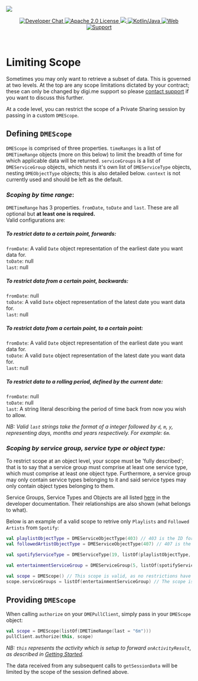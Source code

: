 ![](https://securedownloads.digi.me/partners/digime/SDKReadmeBanner.png)

<p align="center">
    <a href="https://developers.digi.me/slack/join">
        <img src="https://img.shields.io/badge/chat-slack-blueviolet.svg" alt="Developer Chat">
    </a>
    <a href="../../LICENSE">
        <img src="https://img.shields.io/badge/license-apache 2.0-blue.svg" alt="Apache 2.0 License">
    </a>
    <a href="#">
    	<img src="https://img.shields.io/badge/build-passing-brightgreen.svg" 
    </a>
    <a href="https://kotlinlang.org">
        <img src="https://img.shields.io/badge/language-kotlin/java-ff69b4.svg" alt="Kotlin/Java">
    </a>
    <a href="https://developers.digi.me">
        <img src="https://img.shields.io/badge/web-digi.me-red.svg" alt="Web">
    </a>
    <a href="https://digime.freshdesk.com/support/home">
        <img src="https://img.shields.io/badge/support-freshdesk-721744.svg" alt="Support">
    </a>
</p>

<br>

# Limiting Scope

Sometimes you may only want to retrieve a subset of data. This is governed at two levels. At the top are any scope limitations dictated by your contract; these can only be changed by digi.me support so please [contact support](https://developers.digi.me/contact-us) if you want to discuss this further.

At a code level, you can restrict the scope of a Private Sharing session by passing in a custom `DMEScope`.

## Defining `DMEScope`

`DMEScope` is comprised of three properties. `timeRanges` is a list of `DMETimeRange` objects (more on this below) to limit the breadth of time for which applicable data will be returned. `serviceGroups` is a list of `DMEServiceGroup` objects, which nests it's own list of `DMEServiceType` objects, nesting `DMEObjectType` objects; this is also detailed below. `context` is not currently used and should be left as the default.

### _Scoping by time range_:

`DMETimeRange` has 3 properties. `fromDate`, `toDate` and `last`. These are all optional but **at least one is required.**
<br>
Valid configurations are:

##### To restrict data to a certain point, forwards:

`fromDate`: A valid `Date` object representation of the earliest date you want data for.
<br>
`toDate`: null
<br>
`last`: null

##### To restrict data from a certain point, backwards:

`fromDate`: null
<br>
`toDate`: A valid `Date` object representation of the latest date you want data for.
<br>
`last`: null

##### To restrict data from a certain point, to a certain point:

`fromDate`: A valid `Date` object representation of the earliest date you want data for.
<br>
`toDate`: A valid `Date` object representation of the latest date you want data for.
<br>
`last`: null

##### To restrict data to a rolling period, defined by the current date:

`fromDate`: null
<br>
`toDate`: null
<br>
`last`: A string literal describing the period of time back from now you wish to allow.

*NB: Valid `last` strings take the format of a integer followed by `d`, `m`, `y`, representing days, months and years respectively. For example: `6m`.*

### _Scoping by service group, service type or object type:_

To restrict scope at an object level, your scope must be 'fully described'; that is to say that a service group must comprise at least one service type, which must comprise at least one object type. Furthermore, a service group may only contain service types belonging to it and said service types may only contain object types belonging to them.

Service Groups, Service Types and Objects are all listed [here](https://developers.digi.me/reference-objects) in the developer documentation. Their relationships are also shown (what belongs to what).

Below is an example of a valid scope to retrive only `Playlists` and `Followed Artists` from `Spotify`:

```kotlin
val playlistObjectType = DMEServiceObjectType(403) // 403 is the ID for a Playlist object.
val followedArtistObjectType = DMEServiceObjectType(407) // 407 is the ID for a Followed Artist object.

val spotifyServiceType = DMEServiceType(19, listOf(playlistObjectType, followedArtistObjectType)) // 19 is the ID for Spotify.

val entertainmentServiceGroup = DMEServiceGroup(5, listOf(spotifyServiceType)) // 5 is the ID for Entertainment.

val scope = DMEScope() // This scope is valid, as no restrictions have been imposed.
scope.serviceGroups = listOf(entertainmentServiceGroup) // The scope is still valid, as it conforms to the rules listed above.
```

## Providing `DMEScope`

When calling `authorize` on your `DMEPullClient`, simply pass in your `DMEScope` object:

```kotlin
val scope = DMEScope(listOf(DMETimeRange(last = "6m")))
pullClient.authorize(this, scope)
```
*NB: `this` represents the activity which is setup to forward `onActivityResult`, as described in [Getting Started](./getting-started.html).*

The data received from any subsequent calls to `getSessionData` will be limited by the scope of the session defined above.
